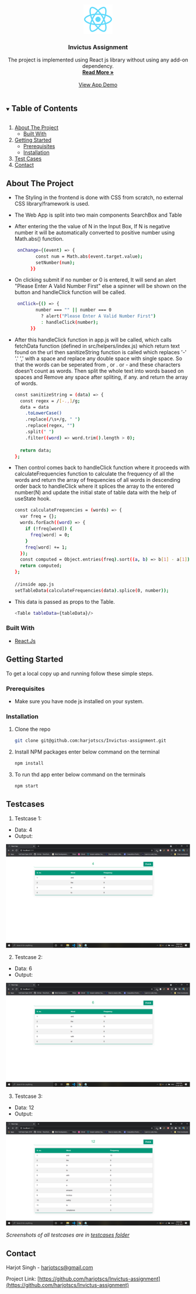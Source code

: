 <p align="center">
  <a href="https://github.com/harjotscs/Invictus-assignment">
    <img src="public\logo512.png" alt="Logo" width="80" height="80">
  </a>

  <h3 align="center">Invictus Assignment</h3>

  <p align="center">
    The project is implemented using React js library without using any add-on dependency.
    <br />
    <a href="#about-the-project"><strong>Read More »</strong></a>
    <br />
    <br />
    <a href="https://harjot-invictus.netlify.app/">View App Demo</a>
  </p>
</p>

<!-- TABLE OF CONTENTS -->
<details open="open">
  <summary><h2 style="display: inline-block">Table of Contents</h2></summary>
  <ol>
    <li>
      <a href="#about-the-project">About The Project</a>
      <ul>
        <li><a href="#built-with">Built With</a></li>
      </ul>
    </li>
    <li>
      <a href="#getting-started">Getting Started</a>
      <ul>
        <li><a href="#prerequisites">Prerequisites</a></li>
        <li><a href="#installation">Installation</a></li>
      </ul>
    </li>
    <li><a href="#testcases">Test Cases</a></li>
    <li><a href="#contact">Contact</a></li>
  </ol>
</details>

<!-- ABOUT THE PROJECT -->

## About The Project

- The Styling in the frontend is done with CSS from scratch, no external CSS library/framework is used.
- The Web App is split into two main components SearchBox and Table

- After entering the the value of N in the Input Box, If N is negative number it will be automatically converted to positive number using Math.abs() function.

  ```sh
   onChange={(event) => {
          const num = Math.abs(event.target.value);
          setNumber(num);
        }}

  ```

- On clicking submit if no number or 0 is entered, It will send an alert "Please Enter A Valid Number First" else a spinner will be shown on the button and handleClick function will be called.

  ```sh
   onClick={() => {
          number === "" || number === 0
            ? alert("Please Enter A Valid Number First")
            : handleClick(number);
        }}

  ```

- After this handleClick function in app.js will be called, which calls fetchData function (defined in src/helpers/index.js) which return text found on the url then sanitizeString function is called which replaces '-' '.' ',' with a space and replace any double space with single space. So that the words can be seperated from , or . or - and these characters doesn't count as words. Then split the whole text into words based on spaces and Remove any space after spliting, if any. and return the array of words.

  ```sh
  const sanitizeString = (data) => {
    const regex = /[-.,]/g;
    data = data
      .toLowerCase()
      .replace(/\s+/g, " ")
      .replace(regex, "")
      .split(" ")
      .filter((word) => word.trim().length > 0);

    return data;
  };

  ```

- Then control comes back to handleClick function where it proceeds with calculateFrequencies function to calculate the frequency of all the words and return the array of frequencies of all words in descending order back to handleClick where it splices the array to the entered number(N) and update the initial state of table data with the help of useState hook.

  ```sh
  const calculateFrequencies = (words) => {
    var freq = {};
    words.forEach((word) => {
      if (!freq[word]) {
        freq[word] = 0;
      }
      freq[word] += 1;
    });
    const computed = Object.entries(freq).sort((a, b) => b[1] - a[1]);
    return computed;
  };

  //inside app.js
  setTableData(calculateFrequencies(data).splice(0, number));

  ```

- This data is passed as props to the Table.

  ```sh
  <Table tableData={tableData}/>
  ```

### Built With

- [React.Js](https://reactjs.org/)

<!-- GETTING STARTED -->

## Getting Started

To get a local copy up and running follow these simple steps.

### Prerequisites

- Make sure you have node js installed on your system.

### Installation

1. Clone the repo

   ```sh
   git clone git@github.com:harjotscs/Invictus-assignment.git
   ```

2. Install NPM packages enter below command on the terminal

   ```sh
   npm install
   ```

3. To run thd app enter below command on the terminals

   ```sh
   npm start
   ```

<!-- Testcases -->

## Testcases

1. Testcase 1:

- Data: 4
- Output:

[![Invictus Frontend ScreenShot][1]](https://harjot-invictus.netlify.app/)

2. Testcase 2:

- Data: 6
- Output:

[![Invictus Frontend ScreenShot][2]](https://harjot-invictus.netlify.app/)

3. Testcase 3:

- Data: 12
- Output:

[![Invictus Frontend ScreenShot][3]](https://harjot-invictus.netlify.app/)

_Screenshots of all testcases are in [testcases folder](testcases)_

<!-- CONTACT -->

## Contact

Harjot Singh - harjotscs@gmail.com

Project Link: [https://github.com/harjotscs/Invictus-assignment](https://github.com/harjotscs/Invictus-assignment)

<!-- MARKDOWN LINKS & IMAGES -->

[1]: testcases/1.png
[2]: testcases/2.png
[3]: testcases/3.png
[4]: testcases/4.png
